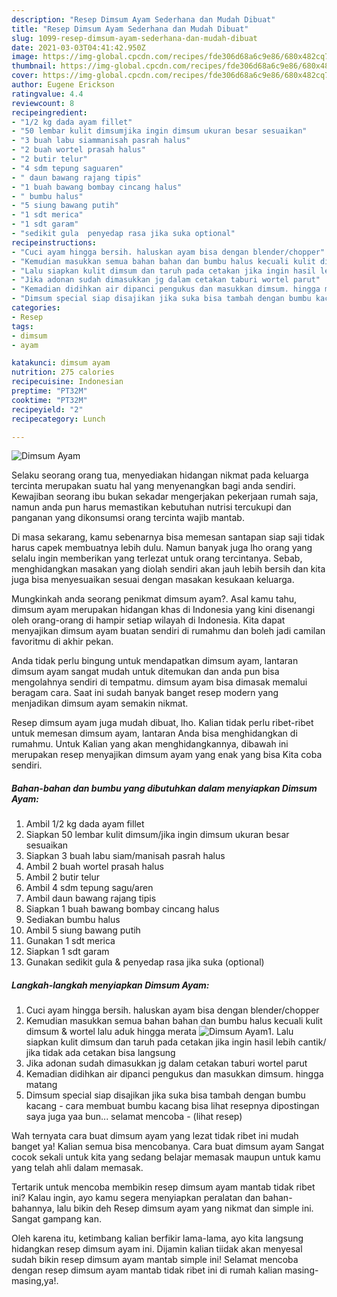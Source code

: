 ```yaml
---
description: "Resep Dimsum Ayam Sederhana dan Mudah Dibuat"
title: "Resep Dimsum Ayam Sederhana dan Mudah Dibuat"
slug: 1099-resep-dimsum-ayam-sederhana-dan-mudah-dibuat
date: 2021-03-03T04:41:42.950Z
image: https://img-global.cpcdn.com/recipes/fde306d68a6c9e86/680x482cq70/dimsum-ayam-foto-resep-utama.jpg
thumbnail: https://img-global.cpcdn.com/recipes/fde306d68a6c9e86/680x482cq70/dimsum-ayam-foto-resep-utama.jpg
cover: https://img-global.cpcdn.com/recipes/fde306d68a6c9e86/680x482cq70/dimsum-ayam-foto-resep-utama.jpg
author: Eugene Erickson
ratingvalue: 4.4
reviewcount: 8
recipeingredient:
- "1/2 kg dada ayam fillet"
- "50 lembar kulit dimsumjika ingin dimsum ukuran besar sesuaikan"
- "3 buah labu siammanisah pasrah halus"
- "2 buah wortel prasah halus"
- "2 butir telur"
- "4 sdm tepung saguaren"
- " daun bawang rajang tipis"
- "1 buah bawang bombay cincang halus"
- " bumbu halus"
- "5 siung bawang putih"
- "1 sdt merica"
- "1 sdt garam"
- "sedikit gula  penyedap rasa jika suka optional"
recipeinstructions:
- "Cuci ayam hingga bersih. haluskan ayam bisa dengan blender/chopper"
- "Kemudian masukkan semua bahan bahan dan bumbu halus kecuali kulit dimsum &amp; wortel lalu aduk hingga merata"
- "Lalu siapkan kulit dimsum dan taruh pada cetakan jika ingin hasil lebih cantik/ jika tidak ada cetakan bisa langsung"
- "Jika adonan sudah dimasukkan jg dalam cetakan taburi wortel parut"
- "Kemadian didihkan air dipanci pengukus dan masukkan dimsum. hingga matang"
- "Dimsum special siap disajikan jika suka bisa tambah dengan bumbu kacang cara membuat bumbu kacang bisa lihat resepnya dipostingan saya juga yaa bun... selamat mencoba           (lihat resep)"
categories:
- Resep
tags:
- dimsum
- ayam

katakunci: dimsum ayam 
nutrition: 275 calories
recipecuisine: Indonesian
preptime: "PT32M"
cooktime: "PT32M"
recipeyield: "2"
recipecategory: Lunch

---
```



![Dimsum Ayam](https://img-global.cpcdn.com/recipes/fde306d68a6c9e86/680x482cq70/dimsum-ayam-foto-resep-utama.jpg)

Selaku seorang orang tua, menyediakan hidangan nikmat pada keluarga tercinta merupakan suatu hal yang menyenangkan bagi anda sendiri. Kewajiban seorang ibu bukan sekadar mengerjakan pekerjaan rumah saja, namun anda pun harus memastikan kebutuhan nutrisi tercukupi dan panganan yang dikonsumsi orang tercinta wajib mantab.

Di masa  sekarang, kamu sebenarnya bisa memesan santapan siap saji tidak harus capek membuatnya lebih dulu. Namun banyak juga lho orang yang selalu ingin memberikan yang terlezat untuk orang tercintanya. Sebab, menghidangkan masakan yang diolah sendiri akan jauh lebih bersih dan kita juga bisa menyesuaikan sesuai dengan masakan kesukaan keluarga. 



Mungkinkah anda seorang penikmat dimsum ayam?. Asal kamu tahu, dimsum ayam merupakan hidangan khas di Indonesia yang kini disenangi oleh orang-orang di hampir setiap wilayah di Indonesia. Kita dapat menyajikan dimsum ayam buatan sendiri di rumahmu dan boleh jadi camilan favoritmu di akhir pekan.

Anda tidak perlu bingung untuk mendapatkan dimsum ayam, lantaran dimsum ayam sangat mudah untuk ditemukan dan anda pun bisa mengolahnya sendiri di tempatmu. dimsum ayam bisa dimasak memalui beragam cara. Saat ini sudah banyak banget resep modern yang menjadikan dimsum ayam semakin nikmat.

Resep dimsum ayam juga mudah dibuat, lho. Kalian tidak perlu ribet-ribet untuk memesan dimsum ayam, lantaran Anda bisa menghidangkan di rumahmu. Untuk Kalian yang akan menghidangkannya, dibawah ini merupakan resep menyajikan dimsum ayam yang enak yang bisa Kita coba sendiri.

<!--inarticleads1-->

##### Bahan-bahan dan bumbu yang dibutuhkan dalam menyiapkan Dimsum Ayam:

1. Ambil 1/2 kg dada ayam fillet
1. Siapkan 50 lembar kulit dimsum/jika ingin dimsum ukuran besar sesuaikan
1. Siapkan 3 buah labu siam/manisah pasrah halus
1. Ambil 2 buah wortel prasah halus
1. Ambil 2 butir telur
1. Ambil 4 sdm tepung sagu/aren
1. Ambil  daun bawang rajang tipis
1. Siapkan 1 buah bawang bombay cincang halus
1. Sediakan  bumbu halus
1. Ambil 5 siung bawang putih
1. Gunakan 1 sdt merica
1. Siapkan 1 sdt garam
1. Gunakan sedikit gula &amp; penyedap rasa jika suka (optional)




<!--inarticleads2-->

##### Langkah-langkah menyiapkan Dimsum Ayam:

1. Cuci ayam hingga bersih. haluskan ayam bisa dengan blender/chopper
1. Kemudian masukkan semua bahan bahan dan bumbu halus kecuali kulit dimsum &amp; wortel lalu aduk hingga merata
<img src="https://img-global.cpcdn.com/steps/fbc0e3c7242b9d64/160x128cq70/dimsum-ayam-langkah-memasak-2-foto.jpg" alt="Dimsum Ayam">1. Lalu siapkan kulit dimsum dan taruh pada cetakan jika ingin hasil lebih cantik/ jika tidak ada cetakan bisa langsung
1. Jika adonan sudah dimasukkan jg dalam cetakan taburi wortel parut
1. Kemadian didihkan air dipanci pengukus dan masukkan dimsum. hingga matang
1. Dimsum special siap disajikan jika suka bisa tambah dengan bumbu kacang - cara membuat bumbu kacang bisa lihat resepnya dipostingan saya juga yaa bun... selamat mencoba -           (lihat resep)




Wah ternyata cara buat dimsum ayam yang lezat tidak ribet ini mudah banget ya! Kalian semua bisa mencobanya. Cara buat dimsum ayam Sangat cocok sekali untuk kita yang sedang belajar memasak maupun untuk kamu yang telah ahli dalam memasak.

Tertarik untuk mencoba membikin resep dimsum ayam mantab tidak ribet ini? Kalau ingin, ayo kamu segera menyiapkan peralatan dan bahan-bahannya, lalu bikin deh Resep dimsum ayam yang nikmat dan simple ini. Sangat gampang kan. 

Oleh karena itu, ketimbang kalian berfikir lama-lama, ayo kita langsung hidangkan resep dimsum ayam ini. Dijamin kalian tiidak akan menyesal sudah bikin resep dimsum ayam mantab simple ini! Selamat mencoba dengan resep dimsum ayam mantab tidak ribet ini di rumah kalian masing-masing,ya!.


